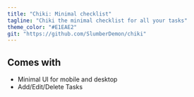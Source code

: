 ```yaml
---
title: "Chiki: Minimal checklist"
tagline: "Chiki the minimal checklist for all your tasks"
theme_color: "#E1EAE2"
git: "https://github.com/SlumberDemon/chiki"
---
```


## Comes with

- Minimal UI for mobile and desktop
- Add/Edit/Delete Tasks
